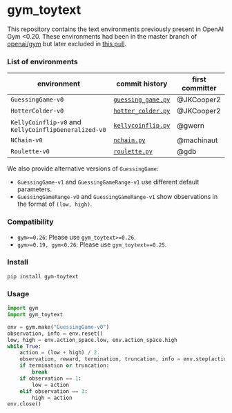 # gym_toytext

This repository contains the text environments previously present in OpenAI Gym <0.20. These environments had been in the master branch of [openai/gym](https://github.com/openai/gym/) but later excluded in [this pull](https://github.com/openai/gym/pull/2384/).


### List of environments

| environment | commit history | first committer |
| --- | --- | --- |
| `GuessingGame-v0` | [`guessing_game.py`](https://github.com/openai/gym/commits/master/gym/envs/toy_text/guessing_game.py) | @JKCooper2 |
| `HotterColder-v0` | [`hotter_colder.py`](https://github.com/openai/gym/commits/master/gym/envs/toy_text/hotter_colder.py) | @JKCooper2 |
| `KellyCoinflip-v0` and `KellyCoinflipGeneralized-v0` | [`kellycoinflip.py`](https://github.com/openai/gym/commits/master/gym/envs/toy_text/kellycoinflip.py) | @gwern |
| `NChain-v0` | [`nchain.py`](https://github.com/openai/gym/commits/master/gym/envs/toy_text/nchain.py) | @machinaut |
| `Roulette-v0` | [`roulette.py`](https://github.com/openai/gym/commits/master/gym/envs/toy_text/roulette.py) | @gdb |

We also provide alternative versions of `GuessingGame`:

- `GuessingGame-v1` and `GuessingGameRange-v1` use different default parameters.
- `GuessingGameRange-v0`  and `GuessingGameRange-v1` show observations in the format of `(low, high)`.


### Compatibility

- `gym>=0.26`: Please use `gym_toytext>=0.26`.
- `gym>=0.19, gym<0.26`: Please use `gym_toytext==0.25`.


### Install

```
pip install gym-toytext
```


### Usage

```python
import gym
import gym_toytext

env = gym.make("GuessingGame-v0")
observation, info = env.reset()
low, high = env.action_space.low, env.action_space.high
while True:
    action = (low + high) / 2.
    observation, reward, termination, truncation, info = env.step(action)
    if termination or truncation:
        break
    if observation == 1:
        low = action
    elif observation == 3:
        high = action
env.close()
```
